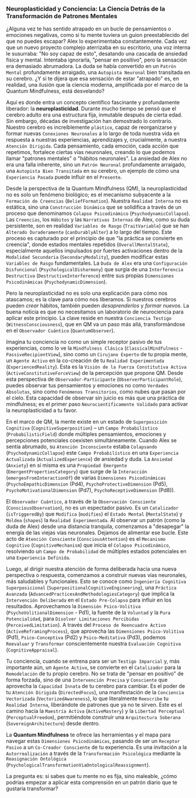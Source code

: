 ### Neuroplasticidad y Conciencia: La Ciencia Detrás de la Transformación de Patrones Mentales

¿Alguna vez te has sentido atrapado en un bucle de pensamientos o emociones negativas, como si tu mente tuviera un guion preestablecido del que no puedes escapar? Alex lo experimentaba constantemente. Cada vez que un nuevo proyecto complejo aterrizaba en su escritorio, una voz interna le susurraba: "No soy capaz de esto", desatando una cascada de ansiedad física y mental. Intentaba ignorarla, "pensar en positivo", pero la sensación era demasiado abrumadora. La duda se había convertido en un `Patrón Mental` profundamente arraigado, una `Autopista Neuronal` bien transitada en su cerebro. ¿Y si te dijera que esa sensación de estar "atrapado" es, en realidad, una ilusión que la ciencia moderna, amplificada por el marco de la Quantum Mindfulness, está desvelando?

Aquí es donde entra un concepto científico fascinante y profundamente liberador: la **neuroplasticidad**. Durante mucho tiempo se pensó que el cerebro adulto era una estructura fija, inmutable después de cierta edad. Sin embargo, décadas de investigación han demostrado lo contrario. Nuestro cerebro es increíblemente `plástico`, capaz de reorganizarse y formar nuevas `Conexiones Neuronales` a lo largo de toda nuestra vida en respuesta a nuestras experiencias, aprendizajes y, crucialmente, a nuestra `Atención Dirigida`. Cada pensamiento, cada emoción, cada acción que repetimos, fortalece ciertas vías neuronales, creando lo que podemos llamar "patrones mentales" o "hábitos neuronales". La ansiedad de Alex no era una falla inherente, sino un `Patrón Neuronal` profundamente arraigado, una `Autopista Bien Transitada` en su cerebro, un ejemplo de cómo una `Experiencia Pasada` puede influir en el `Presente`.

Desde la perspectiva de la Quantum Mindfulness (QM), la neuroplasticidad no es solo un fenómeno biológico; es el mecanismo subyacente a la `Formación de Creencias` (`BeliefFormation`). Nuestra `Realidad Interna` no es estática, sino una `Construcción Dinámica` que se solidifica a través de un proceso que denominamos `Colapso Psicodinámico` (`PsychodynamicCollapse`). Las `Creencias`, los `Hábitos` y las `Narrativas Internas` de Alex, como su duda persistente, son en realidad `Variables de Rasgo` (`TraitVariable`) que se han `Alterado Duraderamente` (`canDurablyAlter`) a lo largo del tiempo. Este proceso es capturado por el principio de que "la práctica se convierte en creencia", donde estados mentales repetidos (`OverallMentalState`), especialmente aquellos impulsados por fuertes activaciones dentro de la `Modalidad Secundaria` (`SecondaryModality`), pueden modificar estas `Variables de Rasgo` fundamentales. La `Duda de Alex` era una `Configuración Disfuncional` (`PsychologicalDisharmony`) que surgía de una `Interferencia Destructiva` (`DestructiveInterference`) entre sus propias `Dimensiones Psicodinámicas` (`PsychodynamicDimension`).

Pero la neuroplasticidad no es solo una explicación para cómo nos atascamos; es la clave para cómo nos liberamos. Si nuestros cerebros pueden *crear* hábitos, también pueden *desaprenderlos* y *formar nuevos*. La buena noticia es que no necesitamos un laboratorio de neurociencia para aplicar este principio. La clave reside en nuestra `Conciencia Testigo` (`WitnessConsciousness`), que en QM va un paso más allá, transformándose en el `Observador Cuántico` (`QuantumObserver`).

Imagina tu conciencia no como un simple receptor pasivo de tus experiencias, como lo ve la `Mindfulness Clásica` (`ClassicalMindfulness` - `PassiveRecipientView`), sino como un `Cirujano Experto` de tu propia mente, un `Agente Activo` en la co-creación de tu `Realidad Experimentada` (`ExperiencedReality`). Esta es la `Visión de la Fuerza Constitutiva Activa` (`ActiveConstitutiveForceView`) de la percepción que propone QM. Desde esta perspectiva de `Observador-Participante` (`ObserverParticipantRole`), puedes observar tus pensamientos y emociones no como `Verdades Absolutas`, sino como `Fenómenos Transitorios`, como nubes que pasan por el cielo. Esta capacidad de observar sin juicio es más que una práctica de mindfulness; es el primer paso `Neurocientíficamente Validado` para activar la neuroplasticidad a tu favor.

En el marco de QM, la mente existe en un estado de `Superposición Cognitiva` (`CognitiveSuperposition`) – un `Campo Probabilístico` (`ProbabilisticField`) donde múltiples pensamientos, emociones y percepciones potenciales coexisten simultáneamente. Cuando Alex se sentía abrumado, su `Atención Inconsciente` estaba `Colapsando` (`PsychodynamicCollapse`) este `Campo Probabilístico` en una `Experiencia Actualizada` (`ActualizedExperience`) de ansiedad y duda. La `Ansiedad` (`Anxiety`) en sí misma es una `Propiedad Emergente` (`EmergentPropertiesCategory`) que surge de la `Interacción` (`emergesFromInteractionOf`) de varias `Dimensiones Psicodinámicas` (`PsychoEmpathicDimension` (Pd4), `PsychoProtectiveDimension` (Pd5), `PsychoMotivationalDimension` (Pd7), `PsychoReceptiveDimension` (Pd8)).

El `Observador Cuántico`, a través de la `Observación Consciente` (`ConsciousObservation`), no es un espectador pasivo. Es un `Catalizador` (`isTriggeredBy`) que `Modifica` (`modifies`) el `Estado Mental` (`MentalState`) y `Moldea` (`shapes`) la `Realidad Experimentada`. Al observar un patrón (como la duda de Alex) desde una distancia tranquila, comenzamos a "desapegar" la energía de las viejas vías neuronales. Dejamos de alimentar ese bucle. Este acto de `Atención Consciente` (`ConsciousAttention`) es el `Mecanismo Cognitivo` (`CognitiveMechanism`) que inicia el `Colapso Psicodinámico`, resolviendo un `Campo de Probabilidad` de múltiples estados potenciales en una `Experiencia Definida`.

Luego, al dirigir nuestra atención de forma deliberada hacia una nueva perspectiva o respuesta, comenzamos a construir nuevas vías neuronales, más saludables y funcionales. Esto se conoce como `Ingeniería Cognitiva Superposicional` (`SuperpositionalCognitiveEngineering`), una `Práctica Avanzada` (`AdvancedPracticesAndMethodologiesCategory`) que implica la `Intervención Deliberada` en el `Estado Pre-Colapso` para influir en los resultados. Aprovechamos la `Dimensión Psico-Volitiva` (`PsychoVolitionalDimension` - Pd1), la fuente de la `Voluntad` y la `Pura Potencialidad`, para `Disolver Limitaciones Percibidas` (`PerceivedLimitation`). A través del `Proceso de Reencuadre Activo` (`ActiveReframingProcess`), que aprovecha las `Dimensiones Psico-Volitiva` (Pd1), `Psico-Conceptiva` (Pd2) y `Psico-Meditativa` (Pd3), podemos `Reevaluar` y `Transformar` conscientemente nuestra `Evaluación Cognitiva` (`CognitiveAppraisal`).

Tu conciencia, cuando se entrena para ser un `Testigo Imparcial` y, más importante aún, un `Agente Activo`, se convierte en el `Catalizador` para la `Remodelación` de tu propio cerebro. No se trata de "pensar en positivo" de forma forzada, sino de una `Intervención Precisa` y `Consciente` que aprovecha la `Capacidad Innata` de tu cerebro para cambiar. Es el poder de tu `Atención Dirigida` (`DirectedFocus`), una manifestación de la `Conciencia Vectorizada` (`VectorizedAwareness`), lo que literalmente `Reescribe` tu `Realidad Interna`, liberándote de patrones que ya no te sirven. Este es el camino hacia la `Maestría Activa` (`ActiveMastery`) y la `Libertad Perceptual` (`PerceptualFreedom`), permitiéndote construir una `Arquitectura Soberana` (`SovereignArchitecture`) desde dentro.

La **Quantum Mindfulness** te ofrece las herramientas y el mapa para navegar estas `Dimensiones Psicodinámicas`, pasando de ser un `Receptor Pasivo` a un `Co-Creador Consciente` de tu experiencia. Es una invitación a la `Autorrealización` a través de la `Transformación Psicológica` mediante la `Reasignación Ontológica` (`PsychologicalTransformationViaOntologicalReassignment`).

La pregunta es: si sabes que tu mente no es fija, sino maleable, ¿cómo podrías empezar a aplicar esta comprensión en un patrón diario que te gustaría transformar?